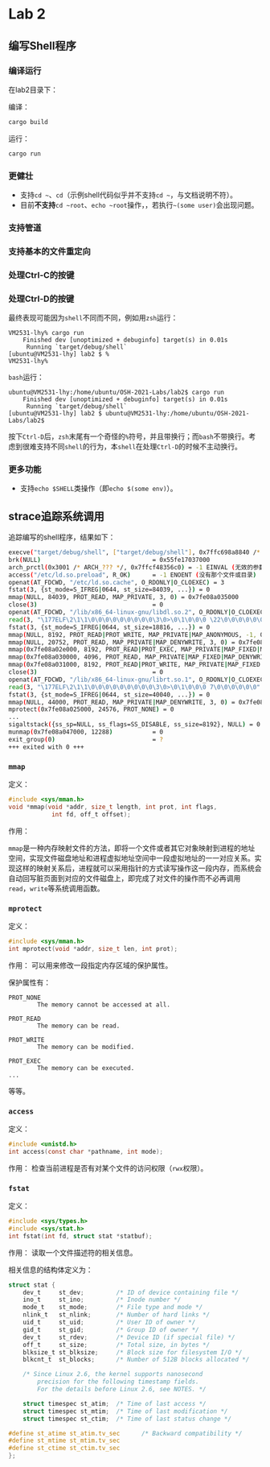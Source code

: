 # Lab 2
## 编写Shell程序
### 编译运行
在lab2目录下：

编译：
```bash
cargo build
```
运行：
```bash
cargo run
```

### 更健壮
- 支持`cd ~`、`cd`（示例shell代码似乎并不支持`cd ~`，与文档说明不符）。
- 目前**不支持**`cd ~root`、`echo ~root`操作，，若执行`~(some user)`会出现问题。

### 支持管道

### 支持基本的文件重定向

### 处理Ctrl-C的按键

### 处理Ctrl-D的按键

最终表现可能因为`shell`不同而不同，例如用`zsh`运行：
```text
VM2531-lhy% cargo run
    Finished dev [unoptimized + debuginfo] target(s) in 0.01s
     Running `target/debug/shell`
[ubuntu@VM2531-lhy] lab2 $ %                              
VM2531-lhy% 
```
`bash`运行：
```text
ubuntu@VM2531-lhy:/home/ubuntu/OSH-2021-Labs/lab2$ cargo run
    Finished dev [unoptimized + debuginfo] target(s) in 0.01s
     Running `target/debug/shell`
[ubuntu@VM2531-lhy] lab2 $ ubuntu@VM2531-lhy:/home/ubuntu/OSH-2021-Labs/lab2$ 
```
按下`Ctrl-D`后，`zsh`末尾有一个奇怪的`%`符号，并且带换行；而`bash`不带换行。考虑到很难支持不同`shell`的行为，本`shell`在处理`Ctrl-D`的时候不主动换行。
### 更多功能
- 支持`echo $SHELL`类操作（即`echo $(some env)`）。

## strace追踪系统调用
追踪编写的shell程序，结果如下：

```bash
execve("target/debug/shell", ["target/debug/shell"], 0x7ffc698a8840 /* 35 vars */) = 0
brk(NULL)                               = 0x55fe17037000
arch_prctl(0x3001 /* ARCH_??? */, 0x7ffcf48356c0) = -1 EINVAL (无效的参数)
access("/etc/ld.so.preload", R_OK)      = -1 ENOENT (没有那个文件或目录)
openat(AT_FDCWD, "/etc/ld.so.cache", O_RDONLY|O_CLOEXEC) = 3
fstat(3, {st_mode=S_IFREG|0644, st_size=84039, ...}) = 0
mmap(NULL, 84039, PROT_READ, MAP_PRIVATE, 3, 0) = 0x7fe08a035000
close(3)                                = 0
openat(AT_FDCWD, "/lib/x86_64-linux-gnu/libdl.so.2", O_RDONLY|O_CLOEXEC) = 3
read(3, "\177ELF\2\1\1\0\0\0\0\0\0\0\0\0\3\0>\0\1\0\0\0 \22\0\0\0\0\0\0"..., 832) = 832
fstat(3, {st_mode=S_IFREG|0644, st_size=18816, ...}) = 0
mmap(NULL, 8192, PROT_READ|PROT_WRITE, MAP_PRIVATE|MAP_ANONYMOUS, -1, 0) = 0x7fe08a033000
mmap(NULL, 20752, PROT_READ, MAP_PRIVATE|MAP_DENYWRITE, 3, 0) = 0x7fe08a02d000
mmap(0x7fe08a02e000, 8192, PROT_READ|PROT_EXEC, MAP_PRIVATE|MAP_FIXED|MAP_DENYWRITE, 3, 0x1000) = 0x7fe08a02e000
mmap(0x7fe08a030000, 4096, PROT_READ, MAP_PRIVATE|MAP_FIXED|MAP_DENYWRITE, 3, 0x3000) = 0x7fe08a030000
mmap(0x7fe08a031000, 8192, PROT_READ|PROT_WRITE, MAP_PRIVATE|MAP_FIXED|MAP_DENYWRITE, 3, 0x3000) = 0x7fe08a031000
close(3)                                = 0
openat(AT_FDCWD, "/lib/x86_64-linux-gnu/librt.so.1", O_RDONLY|O_CLOEXEC) = 3
read(3, "\177ELF\2\1\1\0\0\0\0\0\0\0\0\0\3\0>\0\1\0\0\0 7\0\0\0\0\0\0"..., 832) = 832
fstat(3, {st_mode=S_IFREG|0644, st_size=40040, ...}) = 0
mmap(NULL, 44000, PROT_READ, MAP_PRIVATE|MAP_DENYWRITE, 3, 0) = 0x7fe08a022000
mprotect(0x7fe08a025000, 24576, PROT_NONE) = 0
...
sigaltstack({ss_sp=NULL, ss_flags=SS_DISABLE, ss_size=8192}, NULL) = 0
munmap(0x7fe08a047000, 12288)           = 0
exit_group(0)                           = ?
+++ exited with 0 +++
```

### `mmap`
定义：
```C
#include <sys/mman.h>
void *mmap(void *addr, size_t length, int prot, int flags,
            int fd, off_t offset);
```
作用：

`mmap`是一种内存映射文件的方法，即将一个文件或者其它对象映射到进程的地址空间，实现文件磁盘地址和进程虚拟地址空间中一段虚拟地址的一一对应关系。实现这样的映射关系后，进程就可以采用指针的方式读写操作这一段内存，而系统会自动回写脏页面到对应的文件磁盘上，即完成了对文件的操作而不必再调用`read`，`write`等系统调用函数。

### `mprotect`
定义：
```C
#include <sys/mman.h>
int mprotect(void *addr, size_t len, int prot);
```
作用：
可以用来修改一段指定内存区域的保护属性。

保护属性有：
```text
PROT_NONE
        The memory cannot be accessed at all.

PROT_READ
        The memory can be read.

PROT_WRITE
        The memory can be modified.

PROT_EXEC
        The memory can be executed.
...
```
等等。

### `access`
定义：
```C
#include <unistd.h>
int access(const char *pathname, int mode);
```
作用：
检查当前进程是否有对某个文件的访问权限（`rwx`权限）。

### `fstat`
定义：
```C
#include <sys/types.h>
#include <sys/stat.h>
int fstat(int fd, struct stat *statbuf);
```
作用：
读取一个文件描述符的相关信息。

相关信息的结构体定义为：
```C
struct stat {
    dev_t     st_dev;         /* ID of device containing file */
    ino_t     st_ino;         /* Inode number */
    mode_t    st_mode;        /* File type and mode */
    nlink_t   st_nlink;       /* Number of hard links */
    uid_t     st_uid;         /* User ID of owner */
    gid_t     st_gid;         /* Group ID of owner */
    dev_t     st_rdev;        /* Device ID (if special file) */
    off_t     st_size;        /* Total size, in bytes */
    blksize_t st_blksize;     /* Block size for filesystem I/O */
    blkcnt_t  st_blocks;      /* Number of 512B blocks allocated */

    /* Since Linux 2.6, the kernel supports nanosecond
        precision for the following timestamp fields.
        For the details before Linux 2.6, see NOTES. */

    struct timespec st_atim;  /* Time of last access */
    struct timespec st_mtim;  /* Time of last modification */
    struct timespec st_ctim;  /* Time of last status change */

#define st_atime st_atim.tv_sec      /* Backward compatibility */
#define st_mtime st_mtim.tv_sec
#define st_ctime st_ctim.tv_sec
};
```